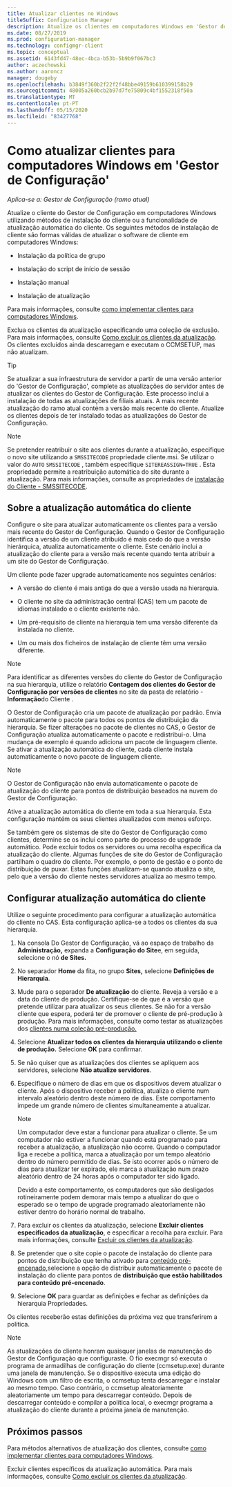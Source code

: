 ```yaml
---
title: Atualizar clientes no Windows
titleSuffix: Configuration Manager
description: Atualize os clientes em computadores Windows em 'Gestor de Configuração'.
ms.date: 08/27/2019
ms.prod: configuration-manager
ms.technology: configmgr-client
ms.topic: conceptual
ms.assetid: 6143fd47-48ec-4bca-b53b-5b9b9f067bc3
author: aczechowski
ms.author: aaroncz
manager: dougeby
ms.openlocfilehash: b3849f360b2f22f2f48bbe49159b610399158b29
ms.sourcegitcommit: 48005a260bcb2b97d7fe75809c4bf1552318f50a
ms.translationtype: MT
ms.contentlocale: pt-PT
ms.lasthandoff: 05/15/2020
ms.locfileid: "83427768"
---
```

# <a name="how-to-upgrade-clients-for-windows-computers-in-configuration-manager"></a>Como atualizar clientes para computadores Windows em 'Gestor de Configuração'

*Aplica-se a: Gestor de Configuração (ramo atual)*

Atualize o cliente do Gestor de Configuração em computadores Windows utilizando métodos de instalação do cliente ou a funcionalidade de atualização automática do cliente. Os seguintes métodos de instalação de cliente são formas válidas de atualizar o software de cliente em computadores Windows:  

- Instalação da política de grupo  

- Instalação do script de início de sessão  

- Instalação manual  

- Instalação de atualização  

Para mais informações, consulte [como implementar clientes para computadores Windows](../../deploy/deploy-clients-to-windows-computers.md).

Exclua os clientes da atualização especificando uma coleção de exclusão. Para mais informações, consulte [Como excluir os clientes da atualização](exclude-clients-windows.md). Os clientes excluídos ainda descarregam e executam o CCMSETUP, mas não atualizam.

> [!TIP]  
> Se atualizar a sua infraestrutura de servidor a partir de uma versão anterior do 'Gestor de Configuração', complete as atualizações do servidor antes de atualizar os clientes do Gestor de Configuração. Este processo inclui a instalação de todas as atualizações de filiais atuais. A mais recente atualização do ramo atual contém a versão mais recente do cliente. Atualize os clientes depois de ter instalado todas as atualizações do Gestor de Configuração.

> [!NOTE]
> Se pretender reatribuir o site aos clientes durante a atualização, especifique o novo site utilizando a `SMSSITECODE` propriedade cliente.msi. Se utilizar o valor do `AUTO` `SMSSITECODE` , também especifique `SITEREASSIGN=TRUE` . Esta propriedade permite a reatribuição automática do site durante a atualização. Para mais informações, consulte as propriedades de [instalação do Cliente - SMSSITECODE](../../deploy/about-client-installation-properties.md#smssitecode).

## <a name="about-automatic-client-upgrade"></a><a name="bkmk_autoupdate"></a>Sobre a atualização automática do cliente

Configure o site para atualizar automaticamente os clientes para a versão mais recente do Gestor de Configuração. Quando o Gestor de Configuração identifica a versão de um cliente atribuído é mais cedo do que a versão hierárquica, atualiza automaticamente o cliente. Este cenário inclui a atualização do cliente para a versão mais recente quando tenta atribuir a um site do Gestor de Configuração.  

Um cliente pode fazer upgrade automaticamente nos seguintes cenários:  

- A versão do cliente é mais antiga do que a versão usada na hierarquia.  

- O cliente no site da administração central (CAS) tem um pacote de idiomas instalado e o cliente existente não.  

- Um pré-requisito de cliente na hierarquia tem uma versão diferente da instalada no cliente.  

- Um ou mais dos ficheiros de instalação de cliente têm uma versão diferente.  

> [!NOTE]  
> Para identificar as diferentes versões do cliente do Gestor de Configuração na sua hierarquia, utilize o relatório **Contagem dos clientes do Gestor de Configuração por versões de clientes** no site da pasta de relatório - **Informação**do Cliente .  

O Gestor de Configuração cria um pacote de atualização por padrão. Envia automaticamente o pacote para todos os pontos de distribuição da hierarquia. Se fizer alterações no pacote de clientes no CAS, o Gestor de Configuração atualiza automaticamente o pacote e redistribui-o. Uma mudança de exemplo é quando adiciona um pacote de linguagem cliente. Se ativar a atualização automática do cliente, cada cliente instala automaticamente o novo pacote de linguagem cliente.

> [!NOTE]  
> O Gestor de Configuração não envia automaticamente o pacote de atualização do cliente para pontos de distribuição baseados na nuvem do Gestor de Configuração.  

Ative a atualização automática do cliente em toda a sua hierarquia. Esta configuração mantém os seus clientes atualizados com menos esforço.  

Se também gere os sistemas de site do Gestor de Configuração como clientes, determine se os inclui como parte do processo de upgrade automático. Pode excluir todos os servidores ou uma recolha específica da atualização do cliente. Algumas funções de site do Gestor de Configuração partilham o quadro do cliente. Por exemplo, o ponto de gestão e o ponto de distribuição de puxar. Estas funções atualizam-se quando atualiza o site, pelo que a versão do cliente nestes servidores atualiza ao mesmo tempo.

## <a name="configure-automatic-client-upgrade"></a><a name="bkmk_configure"></a>Configurar atualização automática do cliente

Utilize o seguinte procedimento para configurar a atualização automática do cliente no CAS. Esta configuração aplica-se a todos os clientes da sua hierarquia.  

1. Na consola Do Gestor de Configuração, vá ao espaço de trabalho da **Administração,** expanda a **Configuração do Site**e, em seguida, selecione o nó **de Sites.**  

1. No separador **Home** da fita, no grupo **Sites,** selecione **Definições de Hierarquia**.  

1. Mude para o separador **De atualização** do cliente. Reveja a versão e a data do cliente de produção. Certifique-se de que é a versão que pretende utilizar para atualizar os seus clientes. Se não for a versão cliente que espera, poderá ter de promover o cliente de pré-produção à produção. Para mais informações, consulte como testar as atualizações dos [clientes numa coleção pré-produção.](test-client-upgrades.md)  

1. Selecione **Atualizar todos os clientes da hierarquia utilizando o cliente de produção.** Selecione **OK** para confirmar.  

1. Se não quiser que as atualizações dos clientes se apliquem aos servidores, selecione **Não atualize servidores**.  

1. Especifique o número de dias em que os dispositivos devem atualizar o cliente. Após o dispositivo receber a política, atualiza o cliente num intervalo aleatório dentro deste número de dias. Este comportamento impede um grande número de clientes simultaneamente a atualizar.

    > [!NOTE]
    > Um computador deve estar a funcionar para atualizar o cliente. Se um computador não estiver a funcionar quando está programado para receber a atualização, a atualização não ocorre. Quando o computador liga e recebe a política, marca a atualização por um tempo aleatório dentro do número permitido de dias. Se isto ocorrer após o número de dias para atualizar ter expirado, ele marca a atualização num prazo aleatório dentro de 24 horas após o computador ter sido ligado.
    >
    > Devido a este comportamento, os computadores que são desligados rotineiramente podem demorar mais tempo a atualizar do que o esperado se o tempo de upgrade programado aleatoriamente não estiver dentro do horário normal de trabalho.

1. Para excluir os clientes da atualização, selecione **Excluir clientes especificados da atualização**, e especificar a recolha para excluir. Para mais informações, consulte [Excluir os clientes da atualização](exclude-clients-windows.md).

1. Se pretender que o site copie o pacote de instalação do cliente para pontos de distribuição que tenha ativado para [conteúdo pré-encenado,](../../../plan-design/hierarchy/manage-network-bandwidth.md#BKMK_PrestagingContent)selecione a opção de distribuir automaticamente o pacote de instalação do cliente para pontos de **distribuição que estão habilitados para conteúdo pré-encenado**.  

1. Selecione **OK** para guardar as definições e fechar as definições da hierarquia Propriedades.

Os clientes receberão estas definições da próxima vez que transferirem a política.

> [!NOTE]
> As atualizações do cliente honram quaisquer janelas de manutenção do Gestor de Configuração que configuraste. O fio execmgr só executa o programa de armadilhas de configuração do cliente (ccmsetup.exe) durante uma janela de manutenção. Se o dispositivo executa uma edição do Windows com um filtro de escrita, o ccmsetup tenta descarregar e instalar ao mesmo tempo. Caso contrário, o ccmsetup aleatoriamente aleatoriamente um tempo para descarregar conteúdo. Depois de descarregar conteúdo e compilar a política local, o execmgr programa a atualização do cliente durante a próxima janela de manutenção.<!-- SCCMDocs#896 -->

## <a name="next-steps"></a>Próximos passos

Para métodos alternativos de atualização dos clientes, consulte [como implementar clientes para computadores Windows](../../deploy/deploy-clients-to-windows-computers.md).

Excluir clientes específicos da atualização automática. Para mais informações, consulte [Como excluir os clientes da atualização](exclude-clients-windows.md).

